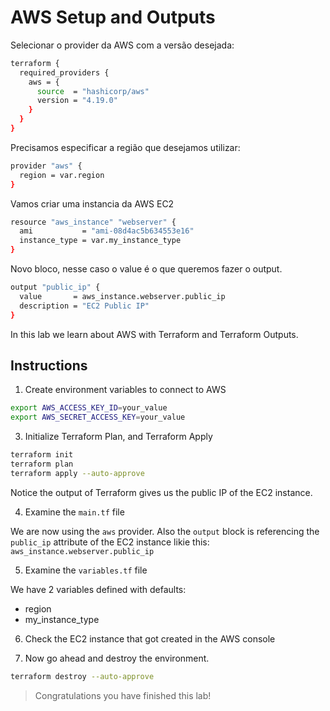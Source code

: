 # AWS Setup and Outputs

Selecionar o provider da AWS com a versão desejada:

```bash
terraform {
  required_providers {
    aws = {
      source  = "hashicorp/aws"
      version = "4.19.0"
    }
  }
}
```
Precisamos especificar a região que desejamos utilizar:


```bash
provider "aws" {
  region = var.region
}
```


Vamos criar uma instancia da AWS EC2

```bash
resource "aws_instance" "webserver" {
  ami           = "ami-08d4ac5b634553e16"
  instance_type = var.my_instance_type
}
```

Novo bloco, nesse caso o value é o que queremos fazer o output.
```bash
output "public_ip" {
  value       = aws_instance.webserver.public_ip
  description = "EC2 Public IP"
}
```

In this lab we learn about AWS with Terraform and Terraform Outputs.

## Instructions

1. Create environment variables to connect to AWS

```bash
export AWS_ACCESS_KEY_ID=your_value
export AWS_SECRET_ACCESS_KEY=your_value
```

3. Initialize Terraform Plan, and Terraform Apply

```bash
terraform init
terraform plan
terraform apply --auto-approve
```

Notice the output of Terraform gives us the public IP of the EC2 instance.

4. Examine the `main.tf` file

We are now using the `aws` provider. Also the `output` block is referencing the `public_ip` attribute of the EC2 instance likie this: `aws_instance.webserver.public_ip`

5. Examine the `variables.tf` file

We have 2 variables defined with defaults:
- region
- my_instance_type

6. Check the EC2 instance that got created in the AWS console

7. Now go ahead and destroy the environment.

```bash
terraform destroy --auto-approve
```

> Congratulations you have finished this lab!
